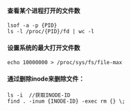 #### 查看某个进程打开的文件数
```
lsof -a -p {PID}
ls -l /proc/{PID}/fd | wc -l
```

#### 设置系统的最大打开文件数
```
echo 10000000 > /proc/sys/fs/file-max
```

#### 通过删除inode来删除文件：
```
ls -i  //获取INODE-ID
find . -inum {INODE-ID} -exec rm {} \;
```

